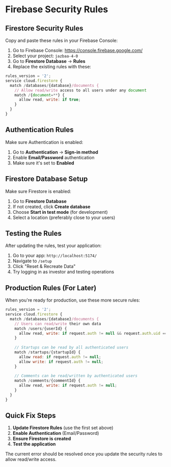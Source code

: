 # Firebase Security Rules

## Firestore Security Rules

Copy and paste these rules in your Firebase Console:

1. Go to Firebase Console: https://console.firebase.google.com/
2. Select your project: `jazbaa-4-0`
3. Go to **Firestore Database** → **Rules**
4. Replace the existing rules with these:

```javascript
rules_version = '2';
service cloud.firestore {
  match /databases/{database}/documents {
    // Allow read/write access to all users under any document
    match /{document=**} {
      allow read, write: if true;
    }
  }
}
```

## Authentication Rules

Make sure Authentication is enabled:

1. Go to **Authentication** → **Sign-in method**
2. Enable **Email/Password** authentication
3. Make sure it's set to **Enabled**

## Firestore Database Setup

Make sure Firestore is enabled:

1. Go to **Firestore Database**
2. If not created, click **Create database**
3. Choose **Start in test mode** (for development)
4. Select a location (preferably close to your users)

## Testing the Rules

After updating the rules, test your application:

1. Go to your app: `http://localhost:5174/`
2. Navigate to `/setup`
3. Click "Reset & Recreate Data"
4. Try logging in as investor and testing operations

## Production Rules (For Later)

When you're ready for production, use these more secure rules:

```javascript
rules_version = '2';
service cloud.firestore {
  match /databases/{database}/documents {
    // Users can read/write their own data
    match /users/{userId} {
      allow read, write: if request.auth != null && request.auth.uid == userId;
    }
    
    // Startups can be read by all authenticated users
    match /startups/{startupId} {
      allow read: if request.auth != null;
      allow write: if request.auth != null;
    }
    
    // Comments can be read/written by authenticated users
    match /comments/{commentId} {
      allow read, write: if request.auth != null;
    }
  }
}
```

## Quick Fix Steps

1. **Update Firestore Rules** (use the first set above)
2. **Enable Authentication** (Email/Password)
3. **Ensure Firestore is created**
4. **Test the application**

The current error should be resolved once you update the security rules to allow read/write access. 